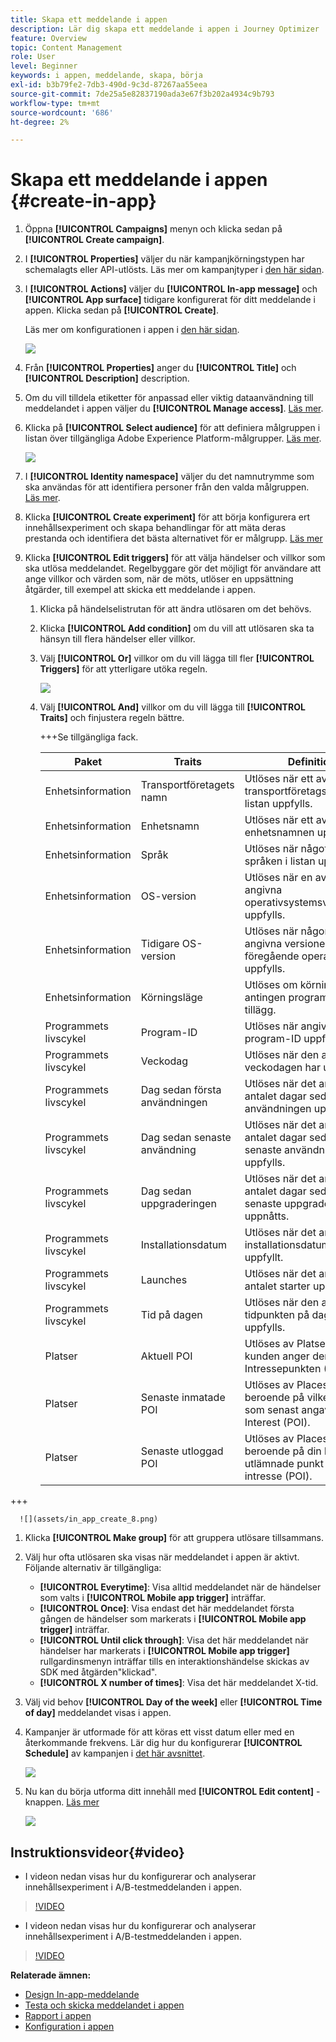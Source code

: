 ```yaml
---
title: Skapa ett meddelande i appen
description: Lär dig skapa ett meddelande i appen i Journey Optimizer
feature: Overview
topic: Content Management
role: User
level: Beginner
keywords: i appen, meddelande, skapa, börja
exl-id: b3b79fe2-7db3-490d-9c3d-87267aa55eea
source-git-commit: 7de25a5e82837190ada3e67f3b202a4934c9b793
workflow-type: tm+mt
source-wordcount: '686'
ht-degree: 2%

---
```


# Skapa ett meddelande i appen {#create-in-app}

<!--
>[!BEGINTABS]

>[!TAB Add an In-app message to a journey]

>[!AVAILABILITY]
>
>The In-app activity is currently available as a beta to select users only. To join the beta program, contact Adobe Customer Care.

1. Open your journey, then drag and drop an **[!UICONTROL In-app]** activity from the **[!UICONTROL Actions]** section of the palette.

    When a profile reaches the end of their journey, any in-app messages displayed to them will automatically expire. For that reason, a Wait activity is automatically added after your In-app activity to ensure proper timing.

    ![](assets/in_app_journey_1.png)

1. Enter a **[!UICONTROL Label]** and **[!UICONTROL Description]** for your message.

1. Choose the [In-app surface](inapp-configuration.md) to use.

    ![](assets/in_app_journey_2.png)

1. You can now start designing your content with the **[!UICONTROL Edit content]** button. [Learn more](design-in-app.md)

1. Click **[!UICONTROL Edit trigger]** to configure your Trigger. 

    ![](assets/in_app_journey_4.png)

1. Choose the frequency of your trigger when your In-app message is active:

    * **[!UICONTROL Show every time]**: Always show the message when the events selected in the **[!UICONTROL Mobile app trigger]** drop-down occur.
    * **[!UICONTROL Show once]**: Only show this message the first time the events selected in the **[!UICONTROL Mobile app trigger]** drop-down occur.
    * **[!UICONTROL Show until click through]**: Show this message when the events selected in the **[!UICONTROL Mobile app trigger]** drop-down occur until an interact event is sent by the SDK with an action of "clicked".

1. From the **[!UICONTROL Mobile app trigger]** dropdown(s), choose the event(s) and criteria that will trigger your message:

    1. From the left drop-down, select the event required to trigger the message.
    1. From the right drop-down, select the validation required on the selected event.
    1. Click the **[!UICONTROL Add]** button if you want the trigger to consider multiple events or criteria. Then, repeat the steps above.
    1. Select how your events are linked, e.g. choose **[!UICONTROL And]** if you want **both** triggers to be true in order for a message to be shown or choose **[!UICONTROL Or]** if you want the message to be shown if **either** of the triggers are true.
    1. Click **[!UICONTROL Save]** when your Triggers have been configured.

    ![](assets/in_app_journey_3.png)
    
1. If necessary, complete your journey flow by dragging and dropping additional actions or events. [Learn more](../building-journeys/about-journey-activities.md)

1. Once your In-app message is ready, finalize the configuration and publish your journey to activate it.

For more information on how to configure a journey, refer to [this page](../building-journeys/journey-gs.md).

>[!TAB Add an In-app message to a campaign]
-->

1. Öppna **[!UICONTROL Campaigns]** menyn och klicka sedan på **[!UICONTROL Create campaign]**.

1. I **[!UICONTROL Properties]** väljer du när kampanjkörningstypen har schemalagts eller API-utlösts. Läs mer om kampanjtyper i [den här sidan](../campaigns/create-campaign.md#campaigntype).

1. I **[!UICONTROL Actions]** väljer du **[!UICONTROL In-app message]** och **[!UICONTROL App surface]** tidigare konfigurerat för ditt meddelande i appen. Klicka sedan på **[!UICONTROL Create]**.

   Läs mer om konfigurationen i appen i [den här sidan](inapp-configuration.md).

   ![](assets/in_app_create_1.png)

1. Från **[!UICONTROL Properties]** anger du **[!UICONTROL Title]** och **[!UICONTROL Description]** description.

1. Om du vill tilldela etiketter för anpassad eller viktig dataanvändning till meddelandet i appen väljer du **[!UICONTROL Manage access]**. [Läs mer](../administration/object-based-access.md).

1. Klicka på **[!UICONTROL Select audience]** för att definiera målgruppen i listan över tillgängliga Adobe Experience Platform-målgrupper. [Läs mer](../audience/about-audiences.md).

   ![](assets/in_app_create_2.png)

1. I **[!UICONTROL Identity namespace]** väljer du det namnutrymme som ska användas för att identifiera personer från den valda målgruppen. [Läs mer](../event/about-creating.md#select-the-namespace).

1. Klicka **[!UICONTROL Create experiment]** för att börja konfigurera ert innehållsexperiment och skapa behandlingar för att mäta deras prestanda och identifiera det bästa alternativet för er målgrupp. [Läs mer](../campaigns/content-experiment.md)

1. Klicka **[!UICONTROL Edit triggers]** för att välja händelser och villkor som ska utlösa meddelandet. Regelbyggare gör det möjligt för användare att ange villkor och värden som, när de möts, utlöser en uppsättning åtgärder, till exempel att skicka ett meddelande i appen.

   1. Klicka på händelselistrutan för att ändra utlösaren om det behövs.

   1. Klicka **[!UICONTROL Add condition]** om du vill att utlösaren ska ta hänsyn till flera händelser eller villkor.

   1. Välj **[!UICONTROL Or]** villkor om du vill lägga till fler **[!UICONTROL Triggers]** för att ytterligare utöka regeln.

      ![](assets/in_app_create_3.png)

   1. Välj **[!UICONTROL And]** villkor om du vill lägga till **[!UICONTROL Traits]** och finjustera regeln bättre.

      +++Se tillgängliga fack.

      | Paket | Traits  | Definition |
      |---|---|---|
      | Enhetsinformation | Transportföretagets namn | Utlöses när ett av transportföretagsnamnen i listan uppfylls. |
      | Enhetsinformation | Enhetsnamn | Utlöses när ett av enhetsnamnen uppfylls. |
      | Enhetsinformation | Språk | Utlöses när något av språken i listan uppfylls. |
      | Enhetsinformation | OS-version | Utlöses när en av de angivna operativsystemsversionerna uppfylls. |
      | Enhetsinformation | Tidigare OS-version | Utlöses när någon av de angivna versionerna av föregående operativsystem uppfylls. |
      | Enhetsinformation | Körningsläge | Utlöses om körningsläget är antingen program eller tillägg. |
      | Programmets livscykel | Program-ID | Utlöses när angivet program-ID uppfylls. |
      | Programmets livscykel | Veckodag | Utlöses när den angivna veckodagen har uppnåtts. |
      | Programmets livscykel | Dag sedan första användningen | Utlöses när det angivna antalet dagar sedan första användningen uppfylls. |
      | Programmets livscykel | Dag sedan senaste användning | Utlöses när det angivna antalet dagar sedan den senaste användningen uppfylls. |
      | Programmets livscykel | Dag sedan uppgraderingen | Utlöses när det angivna antalet dagar sedan den senaste uppgraderingen har uppnåtts. |
      | Programmets livscykel | Installationsdatum | Utlöses när det angivna installationsdatumet är uppfyllt. |
      | Programmets livscykel | Launches | Utlöses när det angivna antalet starter uppfylls. |
      | Programmets livscykel | Tid på dagen | Utlöses när den angivna tidpunkten på dagen uppfylls. |
      | Platser | Aktuell POI | Utlöses av Platser SDK när kunden anger den angivna Intressepunkten (POI). |
      | Platser | Senaste inmatade POI | Utlöses av Places SDK beroende på vilken kund som senast angav Point of Interest (POI). |
      | Platser | Senaste utloggad POI | Utlöses av Places SDK beroende på din kunds sista utlämnade punkt för intresse (POI). |

+++

      ![](assets/in_app_create_8.png)

   1. Klicka **[!UICONTROL Make group]** för att gruppera utlösare tillsammans.

1. Välj hur ofta utlösaren ska visas när meddelandet i appen är aktivt. Följande alternativ är tillgängliga:

   * **[!UICONTROL Everytime]**: Visa alltid meddelandet när de händelser som valts i **[!UICONTROL Mobile app trigger]** inträffar.
   * **[!UICONTROL Once]**: Visa endast det här meddelandet första gången de händelser som markerats i **[!UICONTROL Mobile app trigger]** inträffar.
   * **[!UICONTROL Until click through]**: Visa det här meddelandet när händelser har markerats i **[!UICONTROL Mobile app trigger]** rullgardinsmenyn inträffar tills en interaktionshändelse skickas av SDK med åtgärden&quot;klickad&quot;.
   * **[!UICONTROL X number of times]**: Visa det här meddelandet X-tid.

1. Välj vid behov **[!UICONTROL Day of the week]** eller **[!UICONTROL Time of day]** meddelandet visas i appen.

1. Kampanjer är utformade för att köras ett visst datum eller med en återkommande frekvens. Lär dig hur du konfigurerar **[!UICONTROL Schedule]** av kampanjen i [det här avsnittet](../campaigns/create-campaign.md#schedule).

   ![](assets/in-app-schedule.png)

1. Nu kan du börja utforma ditt innehåll med **[!UICONTROL Edit content]** -knappen. [Läs mer](design-in-app.md)

   ![](assets/in_app_create_4.png)

<!--
>[!ENDTABS]
-->

## Instruktionsvideor{#video}

* I videon nedan visas hur du konfigurerar och analyserar innehållsexperiment i A/B-testmeddelanden i appen.

>[!VIDEO](https://video.tv.adobe.com/v/3410430?quality=12&learn=on)

* I videon nedan visas hur du konfigurerar och analyserar innehållsexperiment i A/B-testmeddelanden i appen.


>[!VIDEO](https://video.tv.adobe.com/v/3419898)



**Relaterade ämnen:**

* [Design In-app-meddelande](design-in-app.md)
* [Testa och skicka meddelandet i appen](send-in-app.md)
* [Rapport i appen](../reports/campaign-global-report.md#inapp-report)
* [Konfiguration i appen](inapp-configuration.md)